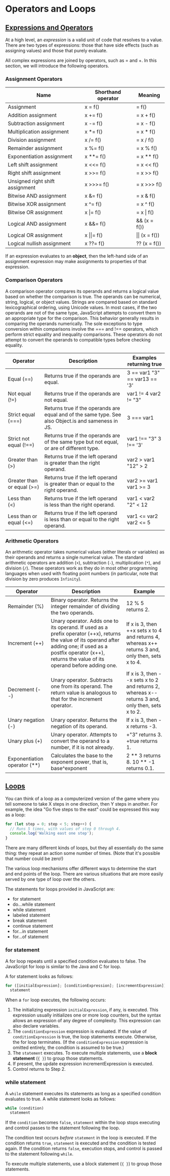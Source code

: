 # Operators and Loops

## [Expressions and Operators](https://developer.mozilla.org/en-US/docs/Web/JavaScript/Guide/Expressions_and_Operators)

At a high level, an *expression* is a valid unit of code that resolves to a value. There are two types of expressions: those that have side effects (such as assigning values) and those that purely evaluate.

All complex expressions are joined by operators, such as = and +. In this section, we will introduce the following operators.

### Assignment Operators

| Name                           | Shorthand operator   | Meaning             |
|--------------------------------|----------------------|---------------------|
| Assignment                     |  x = f()             | = f()               |
| Addition assignment            |  x += f()            | = x + f()           |
| Subtraction assignment         |  x -= f()            | = x - f()           |
| Multiplication assignment      |  x *= f()            | = x * f()           |
| Division assignment            |  x /= f()            | = x / f()           |
| Remainder assignment           |  x %= f()            | = x % f()           |
| Exponentiation assignment      |  x **= f()           | = x ** f()          |
| Left shift assignment          |  x <<= f()           | = x << f()          |
| Right shift assignment         |  x >>= f()           | = x >> f()          |
| Unsigned right shift assignment|  x >>>= f()          | = x >>> f()         |
| Bitwise AND assignment         |  x &= f()            | = x & f()           |
| Bitwise XOR assignment         |  x ^= f()            | = x ^ f()           |
| Bitwise OR assignment          |  x \|= f()           | = x \| f()          |
| Logical AND assignment         |  x &&= f()           | && (x = f())        |
| Logical OR assignment          |  x \|\|= f()         | \|\| (x = f())      |
| Logical nullish assignment     |  x ??= f()           | ?? (x = f())        |

If an expression evaluates to an **object**, then the left-hand side of an assignment expression may make assignments to properties of that expression.

### Comparison Operators

A comparison operator compares its operands and returns a logical value based on whether the comparison is true. The operands can be numerical, string, logical, or object values. Strings are compared based on standard lexicographical ordering, using Unicode values. In most cases, if the two operands are not of the same type, JavaScript attempts to convert them to an appropriate type for the comparison. This behavior generally results in comparing the operands numerically. The sole exceptions to type conversion within comparisons involve the === and !== operators, which perform strict equality and inequality comparisons. These operators do not attempt to convert the operands to compatible types before checking equality.

| Operator                   | Description                                                                                         | Examples returning true       |
|----------------------------|-----------------------------------------------------------------------------------------------------|-------------------------------|
| Equal (==)                 | Returns true if the operands are equal.                                                             | 3 == var1 "3" == var13 == '3' |
| Not equal (!=)             | Returns true if the operands are not equal.                                                         | var1 != 4 var2 != "3"         |
| Strict equal (===)         | Returns true if the operands are equal and of the same type. See also Object.is and sameness in JS. | 3 === var1                    |
| Strict not equal (!==)     | Returns true if the operands are of the same type but not equal, or are of different type.          | var1 !== "3" 3 !== '3'        |
| Greater than (>)           | Returns true if the left operand is greater than the right operand.                                 | var2 > var1 "12" > 2          |
| Greater than or equal (>=) | Returns true if the left operand is greater than or equal to the right operand.                     | var2 >= var1 var1 >= 3        |
| Less than (<)              | Returns true if the left operand is less than the right operand.                                    | var1 < var2 "2" < 12          |
| Less than or equal (<=)    | Returns true if the left operand is less than or equal to the right operand.                        | var1 <= var2 var2 <= 5        |

### Arithmetic Operators

An arithmetic operator takes numerical values (either literals or variables) as their operands and returns a single numerical value. The standard arithmetic operators are addition (`+`), subtraction (`-`), multiplication (`*`), and division (`/`). These operators work as they do in most other programming languages when used with floating point numbers (in particular, note that division by zero produces `Infinity`).

| Operator                     | Description                                                                                                                                                                                                              | Example                                                                                           |
|------------------------------|--------------------------------------------------------------------------------------------------------------------------------------------------------------------------------------------------------------------------|---------------------------------------------------------------------------------------------------|
| Remainder (%)                | Binary operator. Returns the integer remainder of dividing the two operands.                                                                                                                                             | 12 % 5 returns 2.                                                                                 |
| Increment (++)               | Unary operator. Adds one to its operand. If used as a prefix operator (++x), returns the value of its operand after adding one; if used as a postfix operator (x++), returns the value of its operand before adding one. | If x is 3, then ++x sets x to 4 and returns 4, whereas x++ returns 3 and, only then, sets x to 4. |
| Decrement (--)               | Unary operator. Subtracts one from its operand. The return value is analogous to that for the increment operator.                                                                                                        | If x is 3, then --x sets x to 2 and returns 2, whereas x-- returns 3 and, only then, sets x to 2. |
| Unary negation (-)           | Unary operator. Returns the negation of its operand.                                                                                                                                                                     | If x is 3, then -x returns -3.                                                                    |
| Unary plus (+)               | Unary operator. Attempts to convert the operand to a number, if it is not already.                                                                                                                                       | +"3" returns 3. +true returns 1.                                                                  |
| Exponentiation operator (**) | Calculates the base to the exponent power, that is, base^exponent                                                                                                                                                        | 2 ** 3 returns 8. 10 ** -1 returns 0.1.                                                           |

## [Loops](https://developer.mozilla.org/en-US/docs/Web/JavaScript/Guide/Loops_and_iteration)

You can think of a loop as a computerized version of the game where you tell someone to take X steps in one direction, then Y steps in another. For example, the idea "Go five steps to the east" could be expressed this way as a loop:

```javascript
for (let step = 0; step < 5; step++) {
  // Runs 5 times, with values of step 0 through 4.
  console.log('Walking east one step');
}
```

There are many different kinds of loops, but they all essentially do the same thing: they repeat an action some number of times. (Note that it's possible that number could be zero!)

The various loop mechanisms offer different ways to determine the start and end points of the loop. There are various situations that are more easily served by one type of loop over the others.

The statements for loops provided in JavaScript are:

- for statement
- do...while statement
- while statement
- labeled statement
- break statement
- continue statement
- for...in statement
- for...of statement

### for statement

A for loop repeats until a specified condition evaluates to false. The JavaScript for loop is similar to the Java and C for loop.

A for statement looks as follows:

```javascript
for ([initialExpression]; [conditionExpression]; [incrementExpression])
  statement
```

When a `for` loop executes, the following occurs:

1. The initializing expression `initialExpression`, if any, is executed. This expression usually initializes one or more loop counters, but the syntax allows an expression of any degree of complexity. This expression can also declare variables.
2. The `conditionExpression` expression is evaluated. If the value of `conditionExpression` is true, the loop statements execute. Otherwise, the for loop terminates. (If the `conditionExpression` expression is omitted entirely, the condition is assumed to be true.)
3. The `statement` executes. To execute multiple statements, use a **block statement** (`{ }`) to group those statements.
4. If present, the update expression incrementExpression is executed.
5. Control returns to Step 2.

### while statement

A `while` statement executes its statements as long as a specified condition evaluates to true. A while statement looks as follows:

```javascript
while (condition)
  statement
```

If the `condition` becomes `false`, `statement` within the loop stops executing and control passes to the statement following the loop.

The condition test occurs *before* `statement` in the loop is executed. If the condition returns `true`, `statement` is executed and the condition is tested again. If the condition returns `false`, execution stops, and control is passed to the statement following `while`.

To execute multiple statements, use a block statement (`{ }`) to group those statements.

